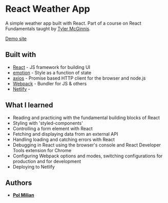 # React Weather App

A simple weather app built with React. Part of a course on React Fundamentals taught by [Tyler McGinnis](https://github.com/tylermcginnis).

[Demo site](https://confident-wozniak-fb00e9.netlify.com/)

## Built with

- [React](https://github.com/facebook/react) - JS framework for building UI
- [emotion](https://github.com/emotion-js/emotion) - Style as a function of state
- [axios](https://github.com/axios/axios) - Promise based HTTP client for the browser and node.js
- [Webpack](https://github.com/webpack/webpack) - Bundler for JS & others
- [Netlify]() -

## What I learned

- Reading and practicing with the fundamental building blocks of React
- Styling with 'styled-components'
- Controlling a form element with React
- Fetching and displaying data from an external API
- Handling loading and catching errors with React
- Debugging in React using the browser's console and React Developer Tools extension for Chrome
- Configuring Webpack options and modes, switching configurations for production and for development
- Deploying to Netlify

## Authors

- **[Pol Milian](https://github.com/Polcius)**
